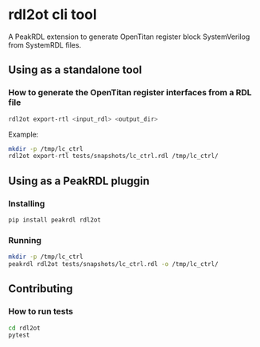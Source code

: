 # rdl2ot cli tool
A PeakRDL extension to generate OpenTitan register block SystemVerilog from SystemRDL files.

## Using as a standalone tool
### How to generate the OpenTitan register interfaces from a RDL file
```sh
rdl2ot export-rtl <input_rdl> <output_dir>
```

Example:
```sh
mkdir -p /tmp/lc_ctrl
rdl2ot export-rtl tests/snapshots/lc_ctrl.rdl /tmp/lc_ctrl/
```

## Using as a PeakRDL pluggin 
### Installing
```sh
pip install peakrdl rdl2ot
```
### Running
```sh
mkdir -p /tmp/lc_ctrl
peakrdl rdl2ot tests/snapshots/lc_ctrl.rdl -o /tmp/lc_ctrl/
```

## Contributing
### How to run tests
```sh
cd rdl2ot
pytest
```

